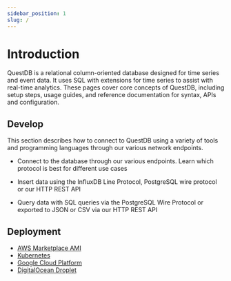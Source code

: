 ```yaml
---
sidebar_position: 1
slug: /
---
```


# Introduction

QuestDB is a relational column-oriented database designed for time series and event data. It uses SQL with extensions for time series to assist with real-time analytics. These pages cover core concepts of QuestDB, including setup steps, usage guides, and reference documentation for syntax, APIs and configuration.

## Develop

This section describes how to connect to QuestDB using a variety of tools and programming languages through our various network endpoints.

- Connect to the database through our various endpoints. Learn which protocol is best for different use cases

- Insert data using the InfluxDB Line Protocol, PostgreSQL wire protocol or our HTTP REST API

- Query data with SQL queries via the PostgreSQL Wire Protocol or exported to JSON or CSV via our HTTP REST API

## Deployment

- [AWS Marketplace AMI]("#")
- [Kubernetes]("#")
- [Google Cloud Platform]("#")
- [DigitalOcean Droplet]("#")
